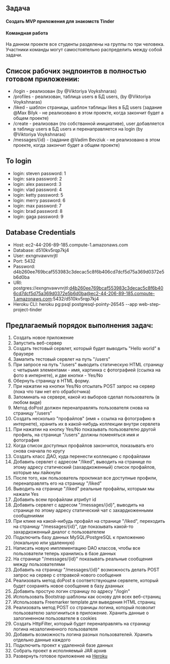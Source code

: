 ## Задача

#### Создать MVP приложения для знакомств Tinder

#### Командная работа

На данном проекте все студенты разделены на группы по три человека. Участники команды могут самостоятельно распределить между собой задачи.

## Список рабочих эндпоинтов в полностью готовом приложении:
- /login - реализован (by @Viktoriya Voykshnaras)
- /profiles - реализован, таблица users в БД users, (by @Viktoriya Voykshnaras)
- /liked - шаблон страницы, шаблон таблицы likes в БД users (задание @Max Bilyk - не реализовано в этом проекте, когда закончит будет а общем проекте)
- /create - реализован (по собстванной инициативе), 
            user добавляется в таблицу users в БД users и перенаправляется на login (by @Viktoriya Voykshnaras)
- /messages/{id} - (задание @Vadim Bevziuk - не реализовано в этом проекте, когда закончит будет а общем проекте)

## To login
- login: steven password: 1
- login: sara   password: 2
- login: alex   password: 3
- login: vlad   password: 4
- login: ketty  password: 5
- login: merry  password: 6
- login: max    password: 7
- login: brad   password: 8
- login: gaga   password: 9

## Database Credentials
- Host:  ec2-44-206-89-185.compute-1.amazonaws.com
- Database:  d510kv5rqp7kj4
- User:  exngnvawvnrjtl
- Port:  5432
- Password:  d4b260ee769bcaf553983c3decac5c8f6b406cd7dcf5d75a369d0372e5b6d0ba
- URI:  postgres://exngnvawvnrjtl:d4b260ee769bcaf553983c3decac5c8f6b406cd7dcf5d75a369d0372e5b6d0ba@ec2-44-206-89-185.compute-1.amazonaws.com:5432/d510kv5rqp7kj4
- Heroku CLI:  heroku pg:psql postgresql-pointy-26545 --app web-step-project-tinder

## Предлагаемый порядок выполнения задач:
1. Создать новое приложение
2. Запустить веб-сервер
3. Создать тестовый сервлет, который будет выводить "Hello world" в браузере
4. Замапить тестовый сервлет на путь "/users"
5. При запросе на путь "/users" выводить статическую HTML страницу с четырьмя элементами - имя, картинка с фотографией (ссылка на фото в интернете), и две кнопки - Yes/No
6. Обернуть страницу в HTML форму.
7. При нажатии на кнопки Yes/No отсылать POST запрос на сервер (пока что там нет его обработчика)
8. Запоминать на сервере, какой из выборов сделал пользователь (в любом виде)
9. Метод doPost должен перенаправлять пользователя снова на страницу "/users"
10. Создать несколько "профайлов" (имя + ссылка на фотографию в интернете), хранить их в какой-нибудь коллекции внутри сервлета
11. При нажатии на кнопку Yes/No показывать пользователю другой профиль, на странице "/users" должны поменяться имя и фотография
12. Когда список доступных профайлов закончится, показывать его снова сначала по кругу
13. Создать класс ДАО, куда перенести коллекцию с профайлами
14. Добавить сервлет с адресом "/liked", выводить на странице по этому адресу статический (захардкоженный) список профайлов, которые мы лайкнули
15. После того, как пользователь прокликал все доступные профили, перенаправлять его на страницу "/liked"
16. Выводить на странице "/liked" реальные профайлы, которым мы нажали Yes
17. Добавить всем профайлам атрибут id
18. Добавить сервлет с адресом "/messages/{id}", выводить на странице по этому адресу статический чат с захардкоженными сообщениями
19. При клике на какой-нибудь профайл на странице "/liked", переходить на страницу "/messages/{id}", где показывать какой-то захардкоженный диалог с пользователем
20. Подключить базу данных MySQL/PostgreSQL к приложению (локальную или удаленную)
21. Написать новую имплементацию DAO классов, чтобы все пользователи теперь хранились в базе данных
22. На странице "/messages/{id}" показывать реальные сообщения между пользователями
23. Добавить на страницу "/messages/{id}" возможность делать POST запрос на сервер с отправкой нового сообщения
24. Реализовать метод doPost в соответствующем сервлете, который будет сохранять новое сообщение в базу дханных
25. Добавить простую логин страницу по адресу "/login"
26. Использовать Bootstrap шаблоны как основу для всех веб-страниц
27. Использовать Freemarker template для выведения HTML страниц
28. Реализовать метод POST со страницы логина, который позволит пользователю залогиниться в приложение. Хранить данные о залогиненном пользователе в cookies
29. Создать HttpFilter, который будет перенаправлять на страницу логина незалогиненного пользователя
30. Добавить возможность логина разных пользователей. Хранить отдельно данные каждого
31. Подключить проект к удаленной базе данных
32. Собрать проект в исполняемый JAR архив
33. Развернуть готовое приложение на [Heroku](https://heroku.com/login)
